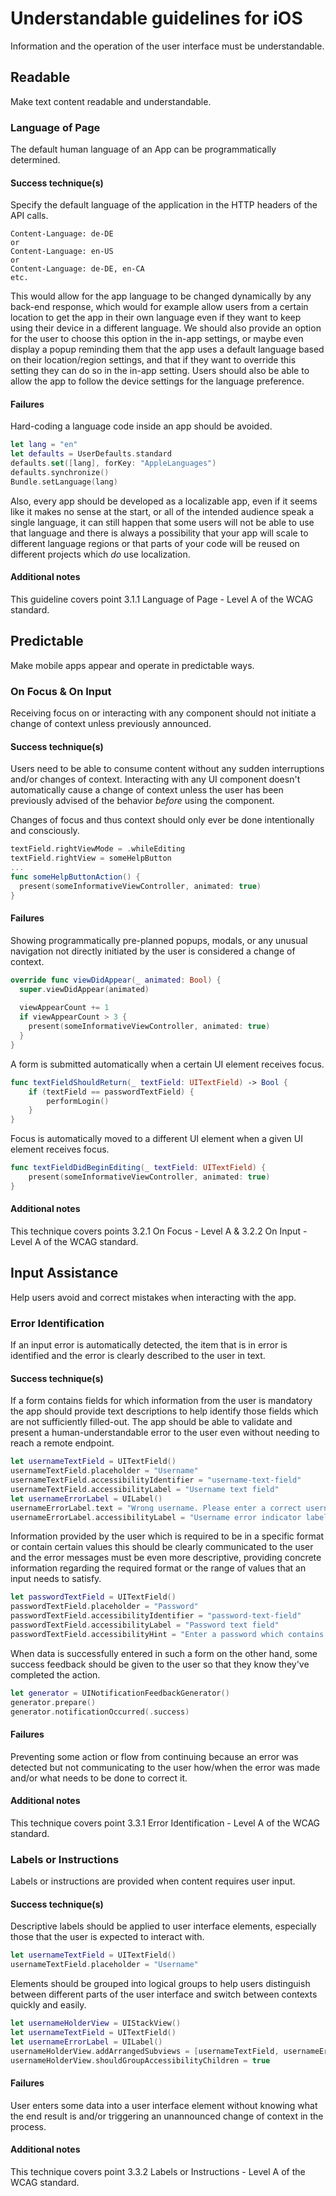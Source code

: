 # Understandable guidelines for iOS

Information and the operation of the user interface must be understandable.

## Readable

Make text content readable and understandable.

### Language of Page

The default human language of an App can be programmatically determined.

#### Success technique(s)

Specify the default language of the application in the HTTP headers of the API calls. 

```
Content-Language: de-DE
or
Content-Language: en-US
or
Content-Language: de-DE, en-CA
etc.
```

This would allow for the app language to be changed dynamically by any back-end response, which would for example allow users from a certain location to get the app in their own language even if they want to keep using their device in a different language. We should also provide an option for the user to choose this option in the in-app settings, or maybe even display a popup reminding them that the app uses a default language based on their location/region settings, and that if they want to override this setting they can do so in the in-app setting. Users should also be able to allow the app to follow the device settings for the language preference.

#### Failures

Hard-coding a language code inside an app should be avoided. 
```swift
let lang = "en"
let defaults = UserDefaults.standard
defaults.set([lang], forKey: "AppleLanguages")
defaults.synchronize()
Bundle.setLanguage(lang)
```
Also, every app should be developed as a localizable app, even if it seems like it makes no sense at the start, or all of the intended audience speak a single language, it can still happen that some users will not be able to use that language and there is always a possibility that your app will scale to different language regions or that parts of your code will be reused on different projects which _do_ use localization.

#### Additional notes

This guideline covers point 3.1.1 Language of Page - Level A of the WCAG standard.

## Predictable

Make mobile apps appear and operate in predictable ways.


### On Focus & On Input

Receiving focus on or interacting with any component should not initiate a change of context unless previously announced.

#### Success technique(s)

Users need to be able to consume content without any sudden interruptions and/or changes of context. Interacting with any UI component doesn't automatically cause a change of context unless the user has been previously advised of the behavior _before_ using the component.

Changes of focus and thus context should only ever be done intentionally and consciously.

```swift
textField.rightViewMode = .whileEditing
textField.rightView = someHelpButton
...
func someHelpButtonAction() {
  present(someInformativeViewController, animated: true)
}
```

#### Failures

Showing programmatically pre-planned popups, modals, or any unusual navigation not directly initiated by the user is considered a change of context.

```swift
override func viewDidAppear(_ animated: Bool) {
  super.viewDidAppear(animated)
  
  viewAppearCount += 1
  if viewAppearCount > 3 {
    present(someInformativeViewController, animated: true)
  }
}
```

A form is submitted automatically when a certain UI element receives focus.

```swift
func textFieldShouldReturn(_ textField: UITextField) -> Bool {
	if (textField == passwordTextField) {
		performLogin()
	}
}
```

Focus is automatically moved to a different UI element when a given UI element receives focus.

```swift
func textFieldDidBeginEditing(_ textField: UITextField) {
	present(someInformativeViewController, animated: true)  
}
```

#### Additional notes

This technique covers points 3.2.1 On Focus - Level A & 3.2.2 On Input - Level A of the WCAG standard.

## Input Assistance

Help users avoid and correct mistakes when interacting with the app.

### Error Identification

If an input error is automatically detected, the item that is in error is identified and the error is clearly described to the user in text.

#### Success technique(s)

If a form contains fields for which information from the user is mandatory the app should provide text descriptions to help identify those fields which are not sufficiently filled-out. The app should be able to validate and present a human-understandable error to the user even without needing to reach a remote endpoint.

```swift
let usernameTextField = UITextField()
usernameTextField.placeholder = "Username"
usernameTextField.accessibilityIdentifier = "username-text-field"
usernameTextField.accessibilityLabel = "Username text field"
let usernameErrorLabel = UILabel()
usernameErrorLabel.text = "Wrong username. Please enter a correct username and try again."
usernameErrorLabel.accessibilityLabel = "Username error indicator label"
```

Information provided by the user which is required to be in a specific format or contain certain values this should be clearly communicated to the user and the error messages must be even more descriptive, providing concrete information regarding the required format or the range of values that an input needs to satisfy.

```swift
let passwordTextField = UITextField()
passwordTextField.placeholder = "Password"
passwordTextField.accessibilityIdentifier = "password-text-field"
passwordTextField.accessibilityLabel = "Password text field"
passwordTextField.accessibilityHint = "Enter a password which contains 8 characters, at least one number, and one of the special characters /\*!;@"
```

When data is successfully entered in such a form on the other hand, some success feedback should be given to the user so that they know they've completed the action.

```swift
let generator = UINotificationFeedbackGenerator()
generator.prepare()
generator.notificationOccurred(.success)
```

#### Failures

Preventing some action or flow from continuing because an error was detected but not communicating to the user how/when the error was made and/or what needs to be done to correct it.

#### Additional notes

This technique covers point 3.3.1 Error Identification - Level A of the WCAG standard.

### Labels or Instructions

Labels or instructions are provided when content requires user input.

#### Success technique(s)

Descriptive labels should be applied to user interface elements, especially those that the user is expected to interact with.

```swift
let usernameTextField = UITextField()
usernameTextField.placeholder = "Username"
```

Elements should be grouped into logical groups to help users distinguish between different parts of the user interface and switch between contexts quickly and easily.

```swift
let usernameHolderView = UIStackView()
let usernameTextField = UITextField()
let usernameErrorLabel = UILabel()
usernameHolderView.addArrangedSubviews = [usernameTextField, usernameErrorLabel]
usernameHolderView.shouldGroupAccessibilityChildren = true
```

#### Failures

User enters some data into a user interface element without knowing what the end result is and/or triggering an unannounced change of context in the process.

#### Additional notes

This technique covers point 3.3.2 Labels or Instructions - Level A of the WCAG standard.